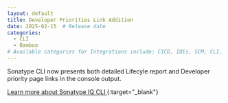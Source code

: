 ```yaml
---
layout: default
title: Developer Priorities Link Addition
date: 2025-02-15  # Release date
categories:
  - CLI
  - Bamboo
# Available categories for Integrations include: CICD, IDEs, SCM, CLI, Bamboo, Jenkins, Jira, Maven, GitLab, GitHub, GitLab CI, GitHub Actions, Bitbucket, Azure DevOps, IDEA, VS Code, Eclipse, Visual Studio 2022, Fortify, ServiceNow
---
```


Sonatype CLI now presents both detailed Lifecyle report and Developer priority page links in the console output.

[Learn more about Sonatype IQ CLI ](https://help.sonatype.com/en/sonatype-iq-cli.html){:target="_blank"}
